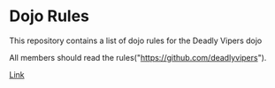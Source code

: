 Dojo Rules
==========

This repository contains a list of dojo rules for the Deadly Vipers dojo

All members should read the rules("https://github.com/deadlyvipers").

[Link](https://github.com/deadlyvipers)
